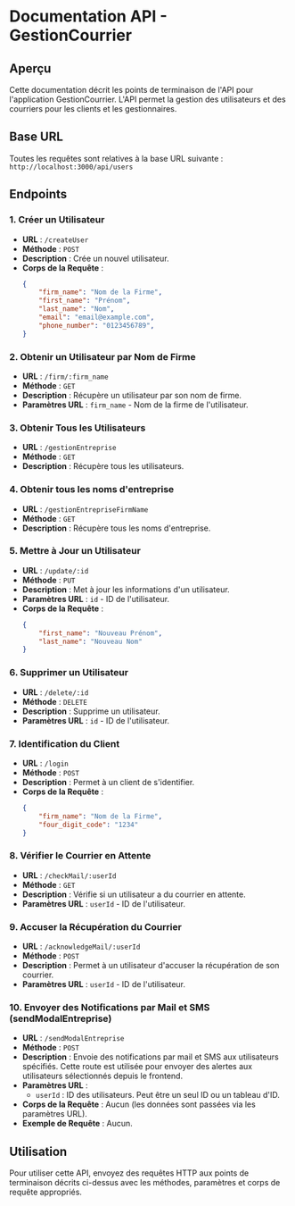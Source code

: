 # Documentation API - GestionCourrier

## Aperçu

Cette documentation décrit les points de terminaison de l'API pour l'application GestionCourrier. L'API permet la gestion des utilisateurs et des courriers pour les clients et les gestionnaires.

## Base URL

Toutes les requêtes sont relatives à la base URL suivante : `http://localhost:3000/api/users`

## Endpoints

### 1. Créer un Utilisateur

- **URL** : `/createUser`
- **Méthode** : `POST`
- **Description** : Crée un nouvel utilisateur.
- **Corps de la Requête** :
  ```json
  {
      "firm_name": "Nom de la Firme",
      "first_name": "Prénom",
      "last_name": "Nom",
      "email": "email@example.com",
      "phone_number": "0123456789",
  }
  ```

### 2. Obtenir un Utilisateur par Nom de Firme

- **URL** : `/firm/:firm_name`
- **Méthode** : `GET`
- **Description** : Récupère un utilisateur par son nom de firme.
- **Paramètres URL** : `firm_name` - Nom de la firme de l'utilisateur.

### 3. Obtenir Tous les Utilisateurs

- **URL** : `/gestionEntreprise`
- **Méthode** : `GET`
- **Description** : Récupère tous les utilisateurs.

### 4. Obtenir tous les noms d'entreprise

- **URL** : `/gestionEntrepriseFirmName`
- **Méthode** : `GET`
- **Description** : Récupère tous les noms d'entreprise.

### 5. Mettre à Jour un Utilisateur

- **URL** : `/update/:id`
- **Méthode** : `PUT`
- **Description** : Met à jour les informations d'un utilisateur.
- **Paramètres URL** : `id` - ID de l'utilisateur.
- **Corps de la Requête** :
  ```json
  {
      "first_name": "Nouveau Prénom",
      "last_name": "Nouveau Nom"
  }
  ```

### 6. Supprimer un Utilisateur

- **URL** : `/delete/:id`
- **Méthode** : `DELETE`
- **Description** : Supprime un utilisateur.
- **Paramètres URL** : `id` - ID de l'utilisateur.

### 7. Identification du Client

- **URL** : `/login`
- **Méthode** : `POST`
- **Description** : Permet à un client de s'identifier.
- **Corps de la Requête** :
  ```json
  {
      "firm_name": "Nom de la Firme",
      "four_digit_code": "1234"
  }
  ```

### 8. Vérifier le Courrier en Attente

- **URL** : `/checkMail/:userId`
- **Méthode** : `GET`
- **Description** : Vérifie si un utilisateur a du courrier en attente.
- **Paramètres URL** : `userId` - ID de l'utilisateur.

### 9. Accuser la Récupération du Courrier

- **URL** : `/acknowledgeMail/:userId`
- **Méthode** : `POST`
- **Description** : Permet à un utilisateur d'accuser la récupération de son courrier.
- **Paramètres URL** : `userId` - ID de l'utilisateur.

### 10. Envoyer des Notifications par Mail et SMS (sendModalEntreprise)

- **URL** : `/sendModalEntreprise`
- **Méthode** : `POST`
- **Description** : Envoie des notifications par mail et SMS aux utilisateurs spécifiés. Cette route est utilisée pour envoyer des alertes aux utilisateurs sélectionnés depuis le frontend.
- **Paramètres URL** : 
  - `userId` : ID des utilisateurs. Peut être un seul ID ou un tableau d'ID.
- **Corps de la Requête** : Aucun (les données sont passées via les paramètres URL).
- **Exemple de Requête** : Aucun.

## Utilisation

Pour utiliser cette API, envoyez des requêtes HTTP aux points de terminaison décrits ci-dessus avec les méthodes, paramètres et corps de requête appropriés.